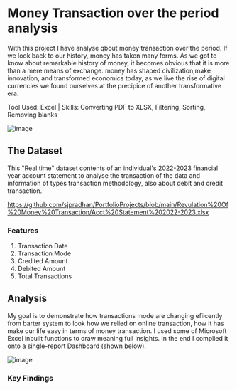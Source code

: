 
# Money Transaction over the period analysis

With this project I have analyse qbout money transaction over the period. If we look back to our history, money has taken many forms. As we got to know about remarkable history of money, it becomes obvious that it is more than a mere means of exchange. money has shaped civilization,make innovation, and transformed economics today, as we live the rise of digital currencies we found ourselves at the precipice of another transformative era.

Tool Used: Excel | Skills: Converting PDF to XLSX, Filtering, Sorting, Removing blanks

![image](https://github.com/sjpradhan/PortfolioProjects/assets/104523422/09d15d1c-a501-4100-b7a9-8990e5cd1748)

## The Dataset

This "Real time" dataset contents of an individual's 2022-2023 financial year account statement to analyse the transaction of the data and information of types transaction methodology, also about debit and credit transaction.

https://github.com/sjpradhan/PortfolioProjects/blob/main/Revulation%20Of%20Money%20Transaction/Acct%20Statement%202022-2023.xlsx

### Features
1. Transaction Date
2. Transaction Mode
3. Credited Amount
4. Debited Amount
5. Total Transactions

## Analysis

My goal is to demonstrate how transactions mode are changing efiicently from barter system to look how we relied on online transaction, how it has make our life easy in terms of  money transaction. I used some of Microsoft Excel inbuilt functions to draw meaning full insights.
 In the end I complied it onto a single-report Dashboard (shown below).

![image](https://github.com/sjpradhan/PortfolioProjects/assets/104523422/917e8ddb-e063-4a28-99f4-9f648201d11e)

### Key Findings
